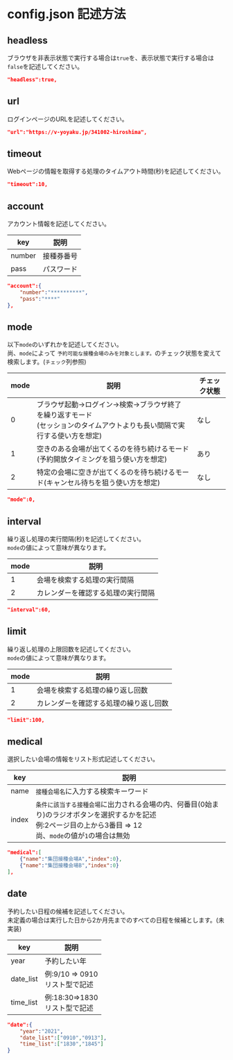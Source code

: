 # config.json 記述方法

## headless

ブラウザを非表示状態で実行する場合は```true```を、表示状態で実行する場合は```false```を記述してください。

```json
"headless":true,
```

## url

ログインページのURLを記述してください。

```json
"url":"https://v-yoyaku.jp/341002-hiroshima",
```

## timeout

Webページの情報を取得する処理のタイムアウト時間(秒)を記述してください。  

```json
"timeout":10,
```

## account

アカウント情報を記述してください。

| key | 説明 |
| --- | --- |
| number  | 接種券番号 |
| pass    | パスワード |

```json
"account":{
    "number":"**********",
    "pass":"****"
},
```

## mode

以下```mode```のいずれかを記述してください。   
尚、```mode```によって ```予約可能な接種会場のみを対象とします。```のチェック状態を変えて検索します。(```チェック```列参照)

| mode | 説明 | チェック状態 |
| --- | --- | --- | 
| 0 | ブラウザ起動->ログイン->検索->ブラウザ終了 を繰り返すモード<br>(セッションのタイムアウトよりも長い間隔で実行する使い方を想定) | なし |
| 1 | 空きのある会場が出てくるのを待ち続けるモード(予約開放タイミングを狙う使い方を想定) | あり |
| 2 | 特定の会場に空きが出てくるのを待ち続けるモード(キャンセル待ちを狙う使い方を想定) | なし |

```json
"mode":0,
```

## interval

繰り返し処理の実行間隔(秒)を記述してください。  
```mode```の値によって意味が異なります。

| mode | 説明 |
| --- | --- |
| 1 | 会場を検索する処理の実行間隔 |
| 2 | カレンダーを確認する処理の実行間隔 |

```json
"interval":60,
```

## limit

繰り返し処理の上限回数を記述してください。  
```mode```の値によって意味が異なります。

| mode | 説明 |
| --- | --- |
| 1 | 会場を検索する処理の繰り返し回数 |
| 2 | カレンダーを確認する処理の繰り返し回数 |

```json
"limit":100,
```

## medical

選択したい会場の情報をリスト形式記述してください。  

| key | 説明 |
| --- | --- |
| name | ```接種会場名```に入力する検索キーワード |
| index | ```条件に該当する接種会場```に出力される会場の内、何番目(0始まり)のラジオボタンを選択するかを記述<br> 例:2ページ目の上から3番目 ⇒ 12 <br> 尚、```mode```の値が```1```の場合は無効 |

```json
"medical":[
    {"name":"集団接種会場A","index":0},
    {"name":"集団接種会場B","index":0}
],
```

## date

予約したい日程の候補を記述してください。  
未定義の場合は実行した日から2か月先までのすべての日程を候補とします。(未実装)

| key | 説明 |
| --- | --- |
| year | 予約したい年 |
| date_list | 例:9/10  ⇒ 0910<br>リスト型で記述 |
| time_list | 例:18:30⇒1830<br>リスト型で記述 |

```json
"date":{
    "year":"2021",
    "date_list":["0910","0913"],
    "time_list":["1830","1845"]
}
```

